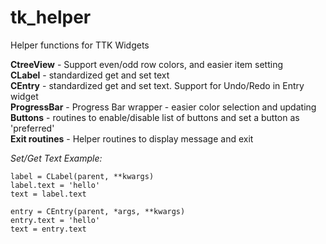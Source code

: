 # tk_helper
Helper functions for TTK Widgets

**CtreeView** - Support even/odd row colors, and easier item setting  
**CLabel** -  standardized get and set text  
**CEntry** -  standardized get and set text.  Support for Undo/Redo in Entry widget  
**ProgressBar** - Progress Bar wrapper - easier color selection and updating  
**Buttons** - routines to enable/disable list of buttons and set a button as 'preferred'  
**Exit routines** - Helper routines to display message and exit  

_Set/Get Text Example:_

    label = CLabel(parent, **kwargs)
    label.text = 'hello'
    text = label.text
    
    entry = CEntry(parent, *args, **kwargs)
    entry.text = 'hello'
    text = entry.text